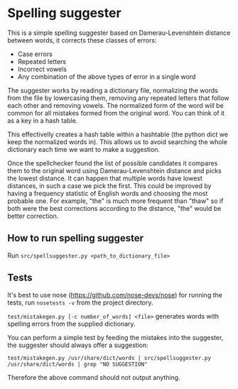 # Spelling suggester
This is a simple spelling suggester based on Damerau-Levenshtein distance between words, it corrects these classes of errors:
- Case errors
- Repeated letters
- Incorrect vowels
- Any combination of the above types of error in a single word

The suggester works by reading a dictionary file, normalizing the words from the file by lowercasing them, removing any repeated letters that follow each other and removing vowels. The normalized form of the word will be common for all mistakes formed from the original word. You can think of it as a key in a hash table.

This effectivelly creates a hash table within a hashtable (the python dict we keep the normalized words in). This allows us to avoid searching the whole dictionary each time we want to make a suggestion.

Once the spellchecker found the list of possible candidates it compares them to the original word using Damerau-Levenshtein distance and picks the lowest distance. It can happen that multiple words have lowest distances, in such a case we pick the first. This could be improved by having a frequency statistic of English words and choosing the most probable one. For example, "the" is much more frequent than "thaw" so if both were the best corrections according to the distance, "the" would be better correction.

## How to run spelling suggester
Run ``src/spellsuggester.py <path_to_dictionary_file>``

## Tests
It's best to use nose (https://github.com/nose-devs/nose) for running the tests, run ``nosetests -v`` from the project directory.

``test/mistakegen.py [-c number_of_words] <file>`` generates words with spelling errors from the supplied dictionary.

You can perform a simple test by feeding the mistakes into the suggester, the suggester should always offer a suggestion:

```
test/mistakegen.py /usr/share/dict/words | src/spellsuggester.py /usr/share/dict/words | grep "NO SUGGESTION"
```

Therefore the above command should not output anything.
